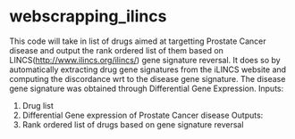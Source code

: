 # webscrapping_ilincs
This code will take in list of drugs aimed at targetting Prostate Cancer disease and output the rank ordered list of them based on LINCS(http://www.ilincs.org/ilincs/) gene signature reversal. It does so by automatically extracting drug gene signatures from the iLINCS website and computing the discordance wrt to the disease gene signature. The disease gene signature was obtained through Differential Gene Expression.
Inputs:
1. Drug list
2. Differential Gene expression of Prostate Cancer disease
Outputs:
1. Rank ordered list of drugs based on gene signature reversal
